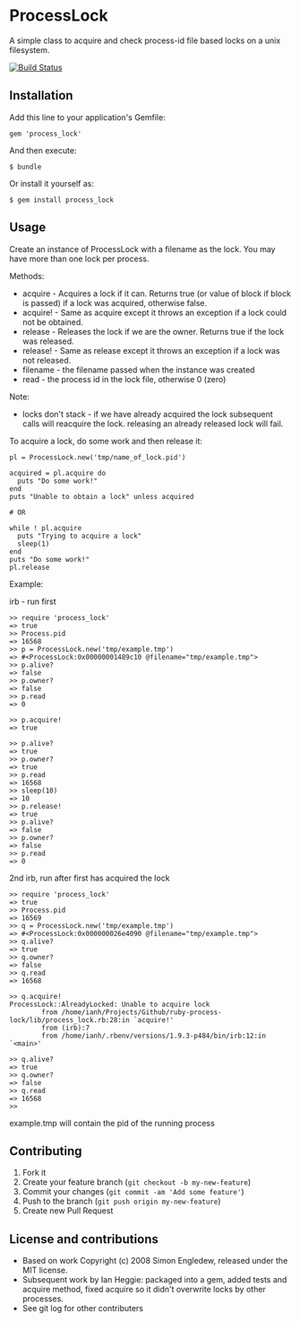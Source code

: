 # ProcessLock

A simple class to acquire and check process-id file based locks on a unix filesystem.

[![Build Status](https://travis-ci.org/ianheggie/ruby-process-lock.png?branch=master)](https://travis-ci.org/ianheggie/ruby-process-lock)

## Installation

Add this line to your application's Gemfile:

    gem 'process_lock'

And then execute:

    $ bundle

Or install it yourself as:

    $ gem install process_lock

## Usage

Create an instance of ProcessLock with a filename as the lock.
You may have more than one lock per process.

Methods:
* acquire - Acquires a lock if it can. Returns true (or value of block if block is passed) if a lock was acquired, otherwise false.
* acquire! - Same as acquire except it throws an exception if a lock could not be obtained.
* release - Releases the lock if we are the owner. Returns true if the lock was released.
* release! - Same as release except it throws an exception if a lock was not released.
* filename - the filename passed when the instance was created
* read - the process id in the lock file, otherwise 0 (zero)

Note:
* locks don't stack - if we have already acquired the lock subsequent calls will reacquire the lock. releasing an already released lock will fail.

To acquire a lock, do some work and then release it:

    pl = ProcessLock.new('tmp/name_of_lock.pid')

    acquired = pl.acquire do
      puts "Do some work!"
    end
    puts "Unable to obtain a lock" unless acquired

    # OR

    while ! pl.acquire
      puts "Trying to acquire a lock"
      sleep(1)
    end
    puts "Do some work!"
    pl.release


Example:

irb - run first

    >> require 'process_lock'
    => true
    >> Process.pid
    => 16568
    >> p = ProcessLock.new('tmp/example.tmp')
    => #<ProcessLock:0x00000001489c10 @filename="tmp/example.tmp">
    >> p.alive?
    => false
    >> p.owner?
    => false
    >> p.read
    => 0

    >> p.acquire!
    => true

    >> p.alive?
    => true
    >> p.owner?
    => true
    >> p.read
    => 16568
    >> sleep(10)
    => 10
    >> p.release!
    => true
    >> p.alive?
    => false
    >> p.owner?
    => false
    >> p.read
    => 0

2nd irb, run after first has acquired the lock

    >> require 'process_lock'
    => true
    >> Process.pid
    => 16569
    >> q = ProcessLock.new('tmp/example.tmp')
    => #<ProcessLock:0x000000026e4090 @filename="tmp/example.tmp">
    >> q.alive?
    => true
    >> q.owner?
    => false
    >> q.read
    => 16568

    >> q.acquire!
    ProcessLock::AlreadyLocked: Unable to acquire lock
            from /home/ianh/Projects/Github/ruby-process-lock/lib/process_lock.rb:28:in `acquire!'
            from (irb):7
            from /home/ianh/.rbenv/versions/1.9.3-p484/bin/irb:12:in `<main>'

    >> q.alive?
    => true
    >> q.owner?
    => false
    >> q.read
    => 16568
    >>

example.tmp will contain the pid of the running process

## Contributing

1. Fork it
2. Create your feature branch (`git checkout -b my-new-feature`)
3. Commit your changes (`git commit -am 'Add some feature'`)
4. Push to the branch (`git push origin my-new-feature`)
5. Create new Pull Request

## License and contributions

* Based on work Copyright (c) 2008 Simon Engledew, released under the MIT license.
* Subsequent work by Ian Heggie: packaged into a gem, added tests and acquire method, fixed acquire so it didn't overwrite locks by other processes.
* See git log for other contributers

